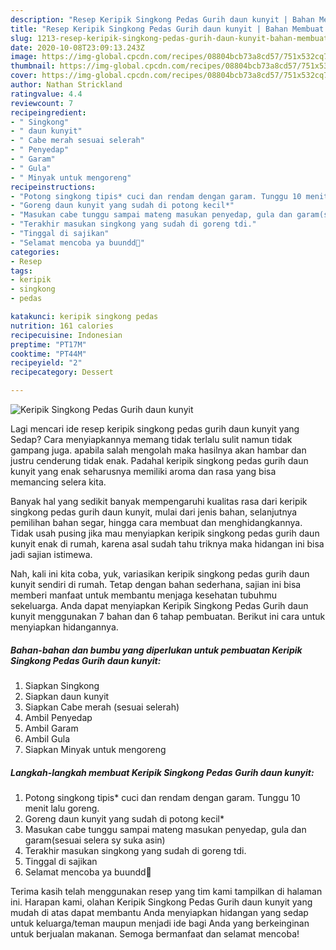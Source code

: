 ```yaml
---
description: "Resep Keripik Singkong Pedas Gurih daun kunyit | Bahan Membuat Keripik Singkong Pedas Gurih daun kunyit Yang Bisa Manjain Lidah"
title: "Resep Keripik Singkong Pedas Gurih daun kunyit | Bahan Membuat Keripik Singkong Pedas Gurih daun kunyit Yang Bisa Manjain Lidah"
slug: 1213-resep-keripik-singkong-pedas-gurih-daun-kunyit-bahan-membuat-keripik-singkong-pedas-gurih-daun-kunyit-yang-bisa-manjain-lidah
date: 2020-10-08T23:09:13.243Z
image: https://img-global.cpcdn.com/recipes/08804bcb73a8cd57/751x532cq70/keripik-singkong-pedas-gurih-daun-kunyit-foto-resep-utama.jpg
thumbnail: https://img-global.cpcdn.com/recipes/08804bcb73a8cd57/751x532cq70/keripik-singkong-pedas-gurih-daun-kunyit-foto-resep-utama.jpg
cover: https://img-global.cpcdn.com/recipes/08804bcb73a8cd57/751x532cq70/keripik-singkong-pedas-gurih-daun-kunyit-foto-resep-utama.jpg
author: Nathan Strickland
ratingvalue: 4.4
reviewcount: 7
recipeingredient:
- " Singkong"
- " daun kunyit"
- " Cabe merah sesuai selerah"
- " Penyedap"
- " Garam"
- " Gula"
- " Minyak untuk mengoreng"
recipeinstructions:
- "Potong singkong tipis* cuci dan rendam dengan garam. Tunggu 10 menit lalu goreng."
- "Goreng daun kunyit yang sudah di potong kecil*"
- "Masukan cabe tunggu sampai mateng masukan penyedap, gula dan garam(sesuai selera sy suka asin)"
- "Terakhir masukan singkong yang sudah di goreng tdi."
- "Tinggal di sajikan"
- "Selamat mencoba ya buundd💯"
categories:
- Resep
tags:
- keripik
- singkong
- pedas

katakunci: keripik singkong pedas 
nutrition: 161 calories
recipecuisine: Indonesian
preptime: "PT17M"
cooktime: "PT44M"
recipeyield: "2"
recipecategory: Dessert

---
```



![Keripik Singkong Pedas Gurih daun kunyit](https://img-global.cpcdn.com/recipes/08804bcb73a8cd57/751x532cq70/keripik-singkong-pedas-gurih-daun-kunyit-foto-resep-utama.jpg)

Lagi mencari ide resep keripik singkong pedas gurih daun kunyit yang Sedap? Cara menyiapkannya memang tidak terlalu sulit namun tidak gampang juga. apabila salah mengolah maka hasilnya akan hambar dan justru cenderung tidak enak. Padahal keripik singkong pedas gurih daun kunyit yang enak seharusnya memiliki aroma dan rasa yang bisa memancing selera kita.

Banyak hal yang sedikit banyak mempengaruhi kualitas rasa dari keripik singkong pedas gurih daun kunyit, mulai dari jenis bahan, selanjutnya pemilihan bahan segar, hingga cara membuat dan menghidangkannya. Tidak usah pusing jika mau menyiapkan keripik singkong pedas gurih daun kunyit enak di rumah, karena asal sudah tahu triknya maka hidangan ini bisa jadi sajian istimewa.




Nah, kali ini kita coba, yuk, variasikan keripik singkong pedas gurih daun kunyit sendiri di rumah. Tetap dengan bahan sederhana, sajian ini bisa memberi manfaat untuk membantu menjaga kesehatan tubuhmu sekeluarga. Anda dapat menyiapkan Keripik Singkong Pedas Gurih daun kunyit menggunakan 7 bahan dan 6 tahap pembuatan. Berikut ini cara untuk menyiapkan hidangannya.

<!--inarticleads1-->

##### Bahan-bahan dan bumbu yang diperlukan untuk pembuatan Keripik Singkong Pedas Gurih daun kunyit:

1. Siapkan  Singkong
1. Siapkan  daun kunyit
1. Siapkan  Cabe merah (sesuai selerah)
1. Ambil  Penyedap
1. Ambil  Garam
1. Ambil  Gula
1. Siapkan  Minyak untuk mengoreng




<!--inarticleads2-->

##### Langkah-langkah membuat Keripik Singkong Pedas Gurih daun kunyit:

1. Potong singkong tipis* cuci dan rendam dengan garam. Tunggu 10 menit lalu goreng.
1. Goreng daun kunyit yang sudah di potong kecil*
1. Masukan cabe tunggu sampai mateng masukan penyedap, gula dan garam(sesuai selera sy suka asin)
1. Terakhir masukan singkong yang sudah di goreng tdi.
1. Tinggal di sajikan
1. Selamat mencoba ya buundd💯




Terima kasih telah menggunakan resep yang tim kami tampilkan di halaman ini. Harapan kami, olahan Keripik Singkong Pedas Gurih daun kunyit yang mudah di atas dapat membantu Anda menyiapkan hidangan yang sedap untuk keluarga/teman maupun menjadi ide bagi Anda yang berkeinginan untuk berjualan makanan. Semoga bermanfaat dan selamat mencoba!

